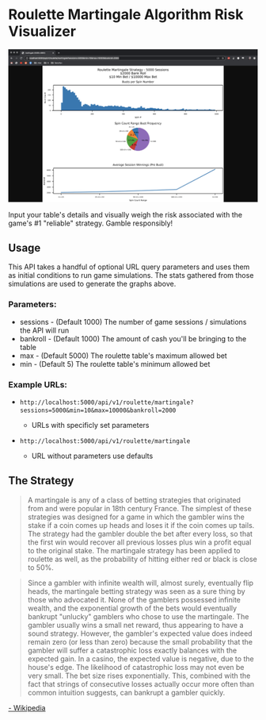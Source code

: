 # Roulette Martingale Algorithm Risk Visualizer

![Martingale](output.png)

Input your table's details and visually weigh the risk associated with the game's #1 "reliable" strategy. Gamble responsibly!

## Usage
This API takes a handful of optional URL query parameters and uses them as initial conditions to run game simulations. The stats gathered from those simulations are used to generate the graphs above.

### Parameters:
* sessions - (Default 1000) The number of game sessions / simulations the API will run
* bankroll - (Default 1000) The amount of cash you'll be bringing to the table
* max - (Default 5000) The roulette table's maximum allowed bet
* min - (Default 5) The roulette table's minimum allowed bet

### Example URLs:
*   ```
    http://localhost:5000/api/v1/roulette/martingale?sessions=5000&min=10&max=10000&bankroll=2000
    ```
    * URLs with specificly set parameters

*   ```
    http://localhost:5000/api/v1/roulette/martingale
    ```
    * URL without parameters use defaults

## The Strategy
> A martingale is any of a class of betting strategies that originated from and were popular in 18th century France. The simplest of these strategies was designed for a game in which the gambler wins the stake if a coin comes up heads and loses it if the coin comes up tails. The strategy had the gambler double the bet after every loss, so that the first win would recover all previous losses plus win a profit equal to the original stake. The martingale strategy has been applied to roulette as well, as the probability of hitting either red or black is close to 50%.

> Since a gambler with infinite wealth will, almost surely, eventually flip heads, the martingale betting strategy was seen as a sure thing by those who advocated it. None of the gamblers possessed infinite wealth, and the exponential growth of the bets would eventually bankrupt "unlucky" gamblers who chose to use the martingale. The gambler usually wins a small net reward, thus appearing to have a sound strategy. However, the gambler's expected value does indeed remain zero (or less than zero) because the small probability that the gambler will suffer a catastrophic loss exactly balances with the expected gain. In a casino, the expected value is negative, due to the house's edge. The likelihood of catastrophic loss may not even be very small. The bet size rises exponentially. This, combined with the fact that strings of consecutive losses actually occur more often than common intuition suggests, can bankrupt a gambler quickly.

[- Wikipedia](https://en.wikipedia.org/wiki/Martingale_(betting_system))
